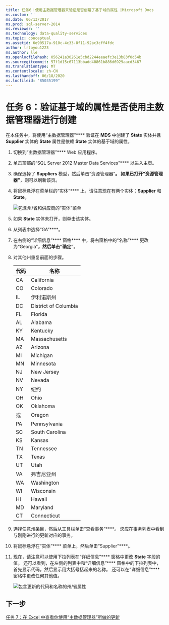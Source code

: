 ```yaml
---
title: 任务6：使用主数据管理器来验证是否创建了基于域的属性 |Microsoft Docs
ms.custom: ''
ms.date: 06/13/2017
ms.prod: sql-server-2014
ms.reviewer: ''
ms.technology: data-quality-services
ms.topic: conceptual
ms.assetid: 6e90517a-910c-4c33-8f11-92ac3cff4fdc
author: lrtoyou1223
ms.author: lle
ms.openlocfilehash: 056241a30261e5cbd2244eeaefc3e13b83f0d54b
ms.sourcegitcommit: 57f1d15c67113bbadd40861b886d6929aacd3467
ms.translationtype: MT
ms.contentlocale: zh-CN
ms.lasthandoff: 06/18/2020
ms.locfileid: "85035199"
---
```

# <a name="task-6-verify-that-the-domain-based-attribute-is-created-using-master-data-manager"></a>任务 6：验证基于域的属性是否使用主数据管理器进行创建
  在本任务中，将使用“主数据管理器”**** 验证在 **MDS** 中创建了 **State** 实体并且 **Supplier** 实体的 **State** 属性是依赖 **State** 实体的基于域的属性。

1.  切换到“主数据管理器”**** Web 应用程序。

2.  单击顶部的“SQL Server 2012 Master Data Services”**** 以进入主页。

3.  确保选择了 **Suppliers** 模型，然后单击“资源管理器”****。 如果已打开“资源管理器”****，则可以刷新该页。

4.  将鼠标悬浮在菜单栏的“实体”**** 上，请注意现在有两个实体：**Supplier** 和 **State**。

     ![包含州/省和供应商的“实体”菜单](../../2014/tutorials/media/et-verifythatthedbaiscreatedusingmdm-01.jpg "包含州/省和供应商的“实体”菜单")

5.  如果 **State** 实体未打开，则单击该实体。

6.  从列表中选择“GA”****。

7.  在右侧的“详细信息”**** 窗格**** 中，将右窗格中的“名称”**** 更改为“Georgia”****，然后单击“确定”****。

8.  对其他州重复前面的步骤。

    |代码|名称|
    |----------|----------|
    |CA|California|
    |CO|Colorado|
    |IL|伊利诺斯州|
    |DC|District of Columbia|
    |FL|Florida|
    |AL|Alabama|
    |KY|Kentucky|
    |MA|Massachusetts|
    |AZ|Arizona|
    |MI|Michigan|
    |MN|Minnesota|
    |NJ|New Jersey|
    |NV|Nevada|
    |NY|纽约|
    |OH|Ohio|
    |OK|Oklahoma|
    |或|Oregon|
    |PA|Pennsylvania|
    |SC|South Carolina|
    |KS|Kansas|
    |TN|Tennessee|
    |TX|Texas|
    |UT|Utah|
    |VA|弗吉尼亚州|
    |WA|Washington|
    |WI|Wisconsin|
    |HI|Hawaii|
    |MD|Maryland|
    |CT|Connecticut|

9. 选择任意州条目，然后从工具栏单击“查看事务”****。 您应在事务列表中看到与刚刚进行的更新对应的事务。

10. 将鼠标悬浮在“实体”**** 菜单上，然后单击“Supplier”****。

11. 现在，请注意可以使用下拉列表在“详细信息”**** 窗格中更改 **State** 字段的值。 还可以看到，在左侧的列表中和“详细信息”**** 窗格中的下拉列表中，首先显示代码，然后显示用大括号括起来的名称。 还可以在“详细信息”**** 窗格中更改任何其他值。

     ![包含更新的代码和名称的州/省属性](../../2014/tutorials/media/et-verifythatthedbaiscreatedusingmdm-02.jpg "包含更新的代码和名称的州/省属性")

## <a name="next-step"></a>下一步
 [任务 7：在 Excel 中查看你使用“主数据管理器”所做的更新](../../2014/tutorials/task-7-viewing-updates-made-using-master-data-manager-in-excel.md)


